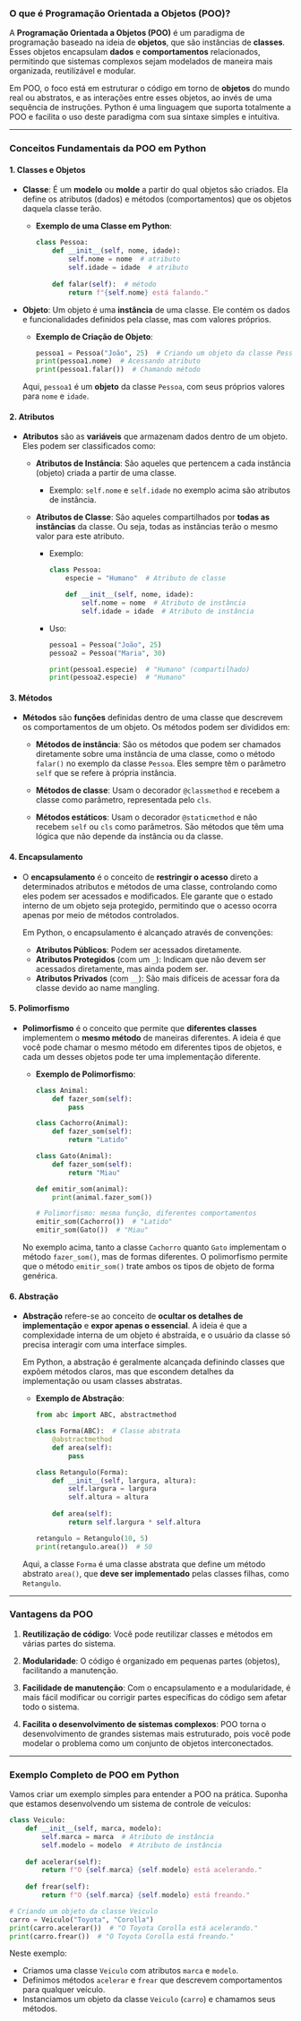 ### O que é Programação Orientada a Objetos (POO)?

A **Programação Orientada a Objetos (POO)** é um paradigma de programação baseado na ideia de **objetos**, que são instâncias de **classes**. Esses objetos encapsulam **dados** e **comportamentos** relacionados, permitindo que sistemas complexos sejam modelados de maneira mais organizada, reutilizável e modular.

Em POO, o foco está em estruturar o código em torno de **objetos** do mundo real ou abstratos, e as interações entre esses objetos, ao invés de uma sequência de instruções. Python é uma linguagem que suporta totalmente a POO e facilita o uso deste paradigma com sua sintaxe simples e intuitiva.

---

### Conceitos Fundamentais da POO em Python

#### 1. **Classes e Objetos**

- **Classe**: É um **modelo** ou **molde** a partir do qual objetos são criados. Ela define os atributos (dados) e métodos (comportamentos) que os objetos daquela classe terão.
  
  - **Exemplo de uma Classe em Python**:
    ```python
    class Pessoa:
        def __init__(self, nome, idade):
            self.nome = nome  # atributo
            self.idade = idade  # atributo
        
        def falar(self):  # método
            return f"{self.nome} está falando."
    ```

- **Objeto**: Um objeto é uma **instância** de uma classe. Ele contém os dados e funcionalidades definidos pela classe, mas com valores próprios.

  - **Exemplo de Criação de Objeto**:
    ```python
    pessoa1 = Pessoa("João", 25)  # Criando um objeto da classe Pessoa
    print(pessoa1.nome)  # Acessando atributo
    print(pessoa1.falar())  # Chamando método
    ```

  Aqui, `pessoa1` é um **objeto** da classe `Pessoa`, com seus próprios valores para `nome` e `idade`.

#### 2. **Atributos**

- **Atributos** são as **variáveis** que armazenam dados dentro de um objeto. Eles podem ser classificados como:

  - **Atributos de Instância**: São aqueles que pertencem a cada instância (objeto) criada a partir de uma classe.
    - Exemplo: `self.nome` e `self.idade` no exemplo acima são atributos de instância.
  
  - **Atributos de Classe**: São aqueles compartilhados por **todas as instâncias** da classe. Ou seja, todas as instâncias terão o mesmo valor para este atributo.
    
    - Exemplo:
      ```python
      class Pessoa:
          especie = "Humano"  # Atributo de classe
      
          def __init__(self, nome, idade):
              self.nome = nome  # Atributo de instância
              self.idade = idade  # Atributo de instância
      ```

    - Uso:
      ```python
      pessoa1 = Pessoa("João", 25)
      pessoa2 = Pessoa("Maria", 30)

      print(pessoa1.especie)  # "Humano" (compartilhado)
      print(pessoa2.especie)  # "Humano"
      ```

#### 3. **Métodos**

- **Métodos** são **funções** definidas dentro de uma classe que descrevem os comportamentos de um objeto. Os métodos podem ser divididos em:
  
  - **Métodos de instância**: São os métodos que podem ser chamados diretamente sobre uma instância de uma classe, como o método `falar()` no exemplo da classe `Pessoa`. Eles sempre têm o parâmetro `self` que se refere à própria instância.
  
  - **Métodos de classe**: Usam o decorador `@classmethod` e recebem a classe como parâmetro, representada pelo `cls`.
  
  - **Métodos estáticos**: Usam o decorador `@staticmethod` e não recebem `self` ou `cls` como parâmetros. São métodos que têm uma lógica que não depende da instância ou da classe.

#### 4. **Encapsulamento**

- O **encapsulamento** é o conceito de **restringir o acesso** direto a determinados atributos e métodos de uma classe, controlando como eles podem ser acessados e modificados. Ele garante que o estado interno de um objeto seja protegido, permitindo que o acesso ocorra apenas por meio de métodos controlados.
  
  Em Python, o encapsulamento é alcançado através de convenções:
  - **Atributos Públicos**: Podem ser acessados diretamente.
  - **Atributos Protegidos** (com um `_`): Indicam que não devem ser acessados diretamente, mas ainda podem ser.
  - **Atributos Privados** (com `__`): São mais difíceis de acessar fora da classe devido ao name mangling.

#### 5. **Polimorfismo**

- **Polimorfismo** é o conceito que permite que **diferentes classes** implementem o **mesmo método** de maneiras diferentes. A ideia é que você pode chamar o mesmo método em diferentes tipos de objetos, e cada um desses objetos pode ter uma implementação diferente.
  
  - **Exemplo de Polimorfismo**:
    ```python
    class Animal:
        def fazer_som(self):
            pass

    class Cachorro(Animal):
        def fazer_som(self):
            return "Latido"

    class Gato(Animal):
        def fazer_som(self):
            return "Miau"

    def emitir_som(animal):
        print(animal.fazer_som())
    
    # Polimorfismo: mesma função, diferentes comportamentos
    emitir_som(Cachorro())  # "Latido"
    emitir_som(Gato())  # "Miau"
    ```

  No exemplo acima, tanto a classe `Cachorro` quanto `Gato` implementam o método `fazer_som()`, mas de formas diferentes. O polimorfismo permite que o método `emitir_som()` trate ambos os tipos de objeto de forma genérica.

#### 6. **Abstração**

- **Abstração** refere-se ao conceito de **ocultar os detalhes de implementação** e **expor apenas o essencial**. A ideia é que a complexidade interna de um objeto é abstraída, e o usuário da classe só precisa interagir com uma interface simples.

  Em Python, a abstração é geralmente alcançada definindo classes que expõem métodos claros, mas que escondem detalhes da implementação ou usam classes abstratas.

  - **Exemplo de Abstração**:
    ```python
    from abc import ABC, abstractmethod

    class Forma(ABC):  # Classe abstrata
        @abstractmethod
        def area(self):
            pass

    class Retangulo(Forma):
        def __init__(self, largura, altura):
            self.largura = largura
            self.altura = altura
        
        def area(self):
            return self.largura * self.altura

    retangulo = Retangulo(10, 5)
    print(retangulo.area())  # 50
    ```

  Aqui, a classe `Forma` é uma classe abstrata que define um método abstrato `area()`, que **deve ser implementado** pelas classes filhas, como `Retangulo`.

---

### Vantagens da POO

1. **Reutilização de código**: Você pode reutilizar classes e métodos em várias partes do sistema.
   
2. **Modularidade**: O código é organizado em pequenas partes (objetos), facilitando a manutenção.

3. **Facilidade de manutenção**: Com o encapsulamento e a modularidade, é mais fácil modificar ou corrigir partes específicas do código sem afetar todo o sistema.

4. **Facilita o desenvolvimento de sistemas complexos**: POO torna o desenvolvimento de grandes sistemas mais estruturado, pois você pode modelar o problema como um conjunto de objetos interconectados.

---

### Exemplo Completo de POO em Python

Vamos criar um exemplo simples para entender a POO na prática. Suponha que estamos desenvolvendo um sistema de controle de veículos:

```python
class Veiculo:
    def __init__(self, marca, modelo):
        self.marca = marca  # Atributo de instância
        self.modelo = modelo  # Atributo de instância
    
    def acelerar(self):
        return f"O {self.marca} {self.modelo} está acelerando."
    
    def frear(self):
        return f"O {self.marca} {self.modelo} está freando."

# Criando um objeto da classe Veiculo
carro = Veiculo("Toyota", "Corolla")
print(carro.acelerar())  # "O Toyota Corolla está acelerando."
print(carro.frear())  # "O Toyota Corolla está freando."
```

Neste exemplo:
- Criamos uma classe `Veiculo` com atributos `marca` e `modelo`.
- Definimos métodos `acelerar` e `frear` que descrevem comportamentos para qualquer veículo.
- Instanciamos um objeto da classe `Veiculo` (`carro`) e chamamos seus métodos.